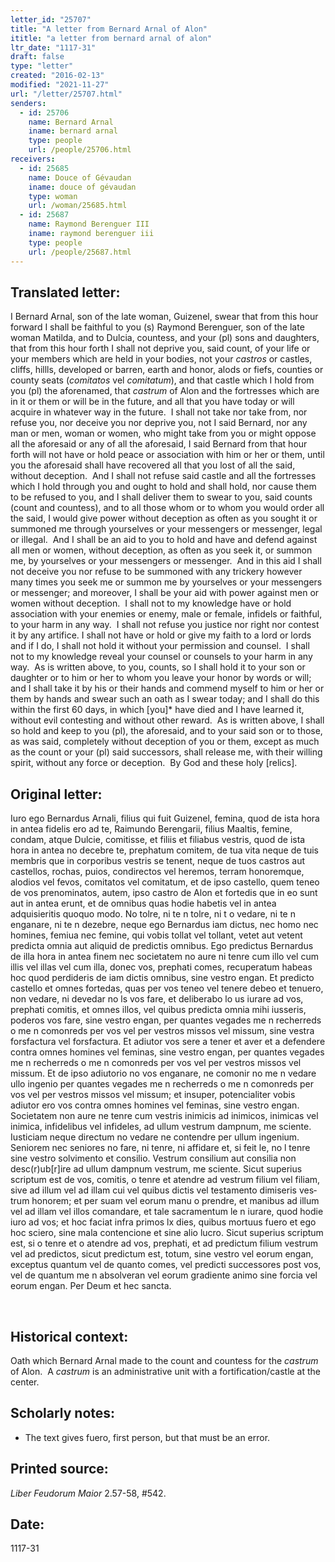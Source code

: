 ```yaml
---
letter_id: "25707"
title: "A letter from Bernard Arnal of Alon"
ititle: "a letter from bernard arnal of alon"
ltr_date: "1117-31"
draft: false
type: "letter"
created: "2016-02-13"
modified: "2021-11-27"
url: "/letter/25707.html"
senders:
  - id: 25706
    name: Bernard Arnal
    iname: bernard arnal
    type: people
    url: /people/25706.html
receivers:
  - id: 25685
    name: Douce of Gévaudan
    iname: douce of gévaudan
    type: woman
    url: /woman/25685.html
  - id: 25687
    name: Raymond Berenguer III
    iname: raymond berenguer iii
    type: people
    url: /people/25687.html
---
```

<h2> Translated letter:</h2><p>I Bernard Arnal, son of the late woman, Guizenel, swear that from this hour forward I shall be faithful to you (s) Raymond Berenguer, son of the late woman Matilda, and to Dulcia, countess, and your (pl) sons and daughters, that from this hour forth I shall not deprive you, said count, of your life or your members which are held in your bodies, not your <i>castros</i> or castles, cliffs, hillls, developed or barren, earth and honor, alods or fiefs, counties or county seats (<i>comitatos</i> vel <i>comitatum</i>), and that castle which I hold from you (pl) the aforenamed, that <i>castrum</i> of Alon and the fortresses which are in it or them or will be in the future, and all that you have today or will acquire in whatever way in the future.&nbsp; I shall not take nor take from, nor refuse you, nor deceive you nor deprive you, not I said Bernard, nor any man or men, woman or women, who might take from you or might oppose all the aforesaid or any of all the aforesaid, I said Bernard from that hour forth will not have or hold peace or association with him or her or them, until you the aforesaid shall have recovered all that you lost of all the said, without deception.&nbsp; And I shall not refuse said castle and all the fortresses which I hold through you and ought to hold and shall hold, nor cause them to be refused to you, and I shall deliver them to swear to you, said counts (count and countess), and to all those whom or to whom you would order all the said, I would give power without deception as often as you sought it or summoned me through yourselves or your messengers or messenger, legal or illegal.&nbsp; And I shall be an aid to you to hold and have and defend against all men or women, without deception, as often as you seek it, or summon me, by yourselves or your messengers or messenger.&nbsp; And in this aid I shall not deceive you nor refuse to be summoned with any trickery however many times you seek me or summon me by yourselves or your messengers or messenger; and moreover, I shall be your aid with power against men or women without deception.&nbsp; I shall not to my knowledge have or hold association with your enemies or enemy, male or female, infidels or faithful, to your harm in any way.&nbsp; I shall not refuse you justice nor right nor contest it by any artifice. I shall not have or hold or give my faith to a lord or lords and if I do, I shall not hold it without your permission and counsel.&nbsp; I shall not to my knowledge reveal your counsel or counsels to your harm in any way.&nbsp; As is written above, to you, counts, so I shall hold it to your son or daughter or to him or her to whom you leave your honor by words or will; and I shall take it by his or their hands and commend myself to him or her or them by hands and swear such an oath as I swear today; and I shall do this within the first 60 days, in which [you]* have died and I have learned it, without evil contesting and without other reward.&nbsp; As is written above, I shall so hold and keep to you (pl), the aforesaid, and to your said son or to those, as was said, completely without deception of you or them, except as much as the count or your (pl) said successors, shall release me, with their willing spirit, without any force or deception.&nbsp; By God and these holy [relics].</p><h2 class="mt-4"> Original letter:</h2><p>Iuro ego Bernardus Arnali, filius qui fuit Guizenel, femina, quod de ista hora in antea fidelis ero ad te, Raimundo Berengarii, filius Maaltis, femine, condam, atque Dulcie, comitisse, et filiis et filiabus vestris, quod de ista hora in antea no decebre te, prephatum comitem, de tua vita neque de tuis membris que in corporibus vestris se tenent, neque de tuos castros aut castellos, rochas, puios, condirectos vel heremos, terram honoremque, alodios vel fevos, comitatos vel comitatum, et de ipso castello, quem teneo de vos prenominatos, autem, ipso castro de Alon et fortedis que in eo sunt aut in antea erunt, et de omnibus quas hodie habetis vel in antea adquisieritis quoquo modo. No tolre, ni te n tolre, ni t o vedare, ni te n enganare, ni te n dezebre, neque ego Bernardus iam dictus, nec homo<i> </i>nec homines, femiua nec femine, qui vobis tollat vel tollant, vetet aut vetent predicta omnia aut aliquid de predictis omnibus. Ego predictus Bernardus de illa hora in antea finem nec societatem no aure ni tenre cum illo vel cum illis vel illas vel cum illa, donec vos, prephati comes, recuperatum habeas hoc quod perdideris de iam dictis omnibus, sine vestro engan. Et predicto castello et omnes fortedas, quas per vos teneo vel tenere debeo et tenuero, non vedare, ni devedar no ls vos fare, et deliberabo lo us iurare ad vos, prephati comitis, et omnes illos, vel quibus predicta omnia mihi iusseris, poderos vos fare, sine vestro engan, per quantes vegades me n recherreds o me n comonreds per vos vel per vestros missos vel missum, sine vestra forsfactura vel forsfactura. Et adiutor vos sere a tener et aver et a defendere contra omnes homines vel feminas, sine vestro engan, per quantes vegades me n recherreds o me n comonreds per vos vel per vestros missos vel missum. Et de ipso adiutorio no vos enganare, ne comonir no me n vedare ullo ingenio per quantes vegades me n recherreds o me n comonreds per vos vel per vestros missos vel missum; et insuper, potencialiter vobis adiutor ero vos contra omnes homines vel feminas, sine vestro engan. Societatem non aure ne tenre cum vestris inimicis ad inimicos, inimicas vel inimica, infidelibus vel infideles, ad ullum vestrum dampnum, me sciente. Iusticiam neque di­rectum no vedare ne contendre per ullum ingenium. Seniorem nec seniores no fare, ni tenre, ni affidare et, si feit le, no l tenre sine vestro solvimento et consilio. Vestrum consilium aut consilia non desc(r)ub[r]ire ad ullum dampnum vestrum, me sciente. Sicut superius scriptum est de vos, comitis, o tenre et atendre ad vestrum filium vel filiam, sive ad illum vel ad illam cui vel quibus dictis vel testamento dimiseris ves­trum honorem; et per suam vel eorum manu o prendre, et manibus ad illum vel ad illam vel illos comandare, et tale sacramentum le n iurare, quod hodie iuro ad vos; et hoc faciat infra primos lx dies, quibus mortuus fuero et ego hoc sciero, sine mala contencione et sine alio lucro. Sicut superius scriptum est, si o tenre et o atendre ad vos, prephati, et ad predictum filium vestrum vel ad predictos, sicut predictum est, totum, sine vestro vel eorum engan, exceptus quantum vel de quanto comes, vel predicti successores post vos, vel de quantum me n absolveran vel eorum gradiente animo sine forcia vel eorum engan. Per Deum et hec sancta.</p><p>&nbsp;</p><h2 class="mt-4"> Historical context:</h2><p>Oath which Bernard Arnal made to the count and countess for the <i>castrum </i>of Alon.&nbsp; A <i>castrum</i> is an administrative unit with a fortification/castle at the center.</p><h2 class="mt-4"> Scholarly notes:</h2><ul><li>The text gives fuero, first person, but that must be an error.</li></ul><h2 class="mt-4"> Printed source:</h2><p><em>Liber Feudorum Maior</em>&nbsp;2.57-58, #542.&nbsp;</p><h2 class="mt-4"> Date:</h2>1117-31